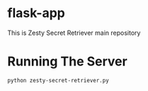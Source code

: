 # flask-app
This is Zesty Secret Retriever main repository

# Running The Server
```
python zesty-secret-retriever.py
```